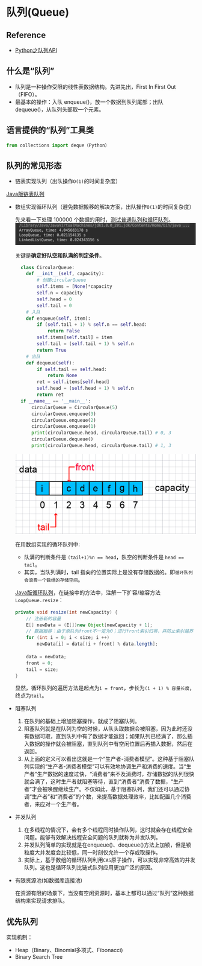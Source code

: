 # 队列(Queue)

## Reference

- [Python之队列API](http://python.jobbole.com/87577/)

## 什么是“队列”

- 队列是一种操作受限的线性表数据结构。先进先出，First In First Out（FIFO）。
- 最基本的操作：入队 enqueue()，放一个数据到队列尾部；出队 dequeue()，从队列头部取一个元素。

## 语言提供的“队列”工具类

```py
from collections import deque（Python）
```

## 队列的常见形态

- 链表实现队列（出队操作`O(1)`的时间复杂度）

[Java版链表队列](https://github.com/vfa25/dataStructure-algorithm/blob/master/datastructure/src/queue/LinkedListQueue.java)

- 数组实现循环队列（避免数据搬移的解决方案，出队操作`O(1)`的时间复杂度）

  先来看一下处理 100000 个数据的用时，[测试普通队列和循环队列](https://github.com/vfa25/dataStructure-algorithm/blob/master/datastructure/src/queue/TestQueue.java)。
  ![队列用时测试](../../.imgs/test_queue.png)

  关键是**确定好队空和队满的判定条件**。

  ```py
    class CircularQueue:
      def __init__(self, capacity):
          # 创建circularQueue
          self.items = [None]*capacity
          self.n = capacity
          self.head = 0
          self.tail = 0
      # 入队
      def enqueue(self, item):
          if (self.tail + 1) % self.n == self.head:
              return False
          self.items[self.tail] = item
          self.tail = (self.tail + 1) % self.n
          return True
      # 出队
      def dequeue(self):
          if self.tail == self.head:
              return None
          ret = self.items[self.head]
          self.head = (self.head + 1) % self.n
          return ret
    if __name__ == '__main__':
        circularQueue = CircularQueue(5)
        circularQueue.enqueue(3)
        circularQueue.enqueue(2)
        circularQueue.enqueue(1)
        print(circularQueue.head, circularQueue.tail) # 0, 3
        circularQueue.dequeue()
        print(circularQueue.head, circularQueue.tail) # 1, 3
  ```

  ![循环队列](../../.imgs/circular_queue.png)

  在用数组实现的循环队列中:
  - 队满的判断条件是 `(tail+1)%n == head`，队空的判断条件是 `head == tail`。
  - 其实，当队列满时，tail 指向的位置实际上是没有存储数据的。即`循环队列会浪费一个数组的存储空间`。

  [Java版循环队列](https://github.com/vfa25/dataStructure-algorithm/blob/master/datastructure/src/queue/LoopQueue.java)，在链接中的方法中，注解一下扩容/缩容方法`LoopQueue.resize`：

  ```java
  private void resize(int newCapacity) {
      // 注册新的容量
      E[] newData = (E[])new Object[newCapacity + 1];
      // 数据搬移：由于原队列front不一定为0；进行front索引归零，并防止索引越界
      for (int i = 0; i < size; i ++)
          newData[i] = data[(i + front) % data.length];

      data = newData;
      front = 0;
      tail = size;
  }
  ```

  显然，循环队列的遍历方法是起点为`i = front`，步长为`(i + 1) % 容量长度`，终点为`tail`。

- 阻塞队列

  1. 在队列的基础上增加阻塞操作，就成了阻塞队列。
  2. 阻塞队列就是在队列为空的时候，从队头取数据会被阻塞，因为此时还没有数据可取，直到队列中有了数据才能返回；如果队列已经满了，那么插入数据的操作就会被阻塞，直到队列中有空闲位置后再插入数据，然后在返回。
  3. 从上面的定义可以看出这就是一个“生产者-消费者模型”。这种基于阻塞队列实现的“生产者-消费者模型”可以有效地协调生产和消费的速度。当“生产者”生产数据的速度过快，“消费者”来不及消费时，存储数据的队列很快就会满了，这时生产者就阻塞等待，直到“消费者”消费了数据，“生产者”才会被唤醒继续生产。不仅如此，基于阻塞队列，我们还可以通过协调“生产者”和“消费者”的个数，来提高数据处理效率，比如配置几个消费者，来应对一个生产者。

- 并发队列

  1. 在多线程的情况下，会有多个线程同时操作队列，这时就会存在线程安全问题。能够有效解决线程安全问题的队列就称为并发队列。
  2. 并发队列简单的实现就是在enqueue()、dequeue()方法上加锁，但是锁粒度大并发度会比较低，同一时刻仅允许一个存或取操作。
  3. 实际上，基于数组的循环队列利用`CAS`原子操作，可以实现非常高效的并发队列。这也是循环队列比链式队列应用更加广泛的原因。

- 有限资源池(如数据库连接池)

  在资源有限的场景下，当没有空闲资源时，基本上都可以通过“队列”这种数据结构来实现请求排队。

## 优先队列

实现机制：

- Heap（Binary、Binomial多项式、Fibonacci)
- Binary Search Tree
